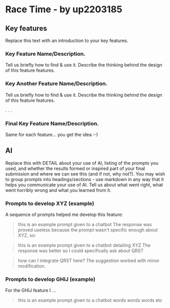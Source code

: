 # Race Time - by up2203185
## Key features
Replace this text with an introduction to your key features.


### Key Feature Name/Description.
Tell us briefly how to find & use it.
Describe the thinking behind the design of this feature features.  


### Key Another Feature Name/Description.
Tell us briefly how to find & use it.
Describe the thinking behind the design of this feature features.  

.
.
.
### Final Key Feature Name/Description.
Same for each feature… you get the idea :-)


## AI
Replace this with DETAIL about your use of AI, listing of the prompts you used, and whether the results formed or inspired part of your final submission and where we can see this (and if not, why not?). You may wish to group prompts into headings/sections - use markdown in any way that it helps you communicate your use of AI.  Tell us about what went right,  what went horribly wrong and what you learned from it.

### Prompts to develop XYZ (example)
A sequence of prompts helped me develop this feature:

>  this is an example prompt given to a chatbot
The response was proved useless because the prompt wasn't specific enough about XYZ, so:

>  this is an example prompt given to a chatbot detailing XYZ
The response was better so I could specifically ask about QRST

>  how can I integrate QRST here?
The suggestion worked with minor modification.

### Prompts to develop GHIJ (example)
For the GHIJ feature I ...

>  this is an example prompt given to a chatbot
words words words etc
